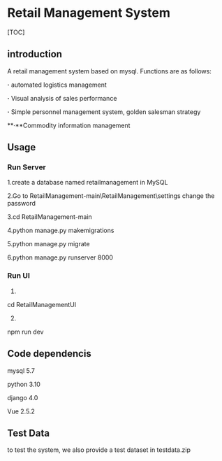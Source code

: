 # Retail Management System

[TOC]



## introduction

A retail management system based on mysql.  Functions are as follows:

**·** automated logistics management 

**·** Visual analysis of sales performance

**·** Simple personnel management system, golden salesman strategy

**·**Commodity information management





## Usage



### Run Server

1.create a database named retailmanagement in MySQL

2.Go to RetailManagement-main\RetailManagement\settings change the password

3.cd RetailManagement-main

4.python manage.py makemigrations

5.python manage.py migrate

6.python manage.py runserver 8000



### Run UI

1.
cd RetailManagementUI

2.
npm run dev



## Code dependencis

mysql 5.7

python 3.10

django 4.0

Vue 2.5.2



## Test Data

to test the system, we also provide a test dataset in testdata.zip
